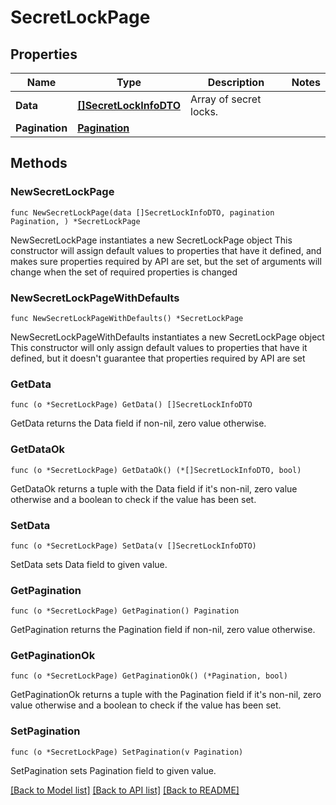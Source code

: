 # SecretLockPage

## Properties

Name | Type | Description | Notes
------------ | ------------- | ------------- | -------------
**Data** | [**[]SecretLockInfoDTO**](SecretLockInfoDTO.md) | Array of secret locks. | 
**Pagination** | [**Pagination**](Pagination.md) |  | 

## Methods

### NewSecretLockPage

`func NewSecretLockPage(data []SecretLockInfoDTO, pagination Pagination, ) *SecretLockPage`

NewSecretLockPage instantiates a new SecretLockPage object
This constructor will assign default values to properties that have it defined,
and makes sure properties required by API are set, but the set of arguments
will change when the set of required properties is changed

### NewSecretLockPageWithDefaults

`func NewSecretLockPageWithDefaults() *SecretLockPage`

NewSecretLockPageWithDefaults instantiates a new SecretLockPage object
This constructor will only assign default values to properties that have it defined,
but it doesn't guarantee that properties required by API are set

### GetData

`func (o *SecretLockPage) GetData() []SecretLockInfoDTO`

GetData returns the Data field if non-nil, zero value otherwise.

### GetDataOk

`func (o *SecretLockPage) GetDataOk() (*[]SecretLockInfoDTO, bool)`

GetDataOk returns a tuple with the Data field if it's non-nil, zero value otherwise
and a boolean to check if the value has been set.

### SetData

`func (o *SecretLockPage) SetData(v []SecretLockInfoDTO)`

SetData sets Data field to given value.


### GetPagination

`func (o *SecretLockPage) GetPagination() Pagination`

GetPagination returns the Pagination field if non-nil, zero value otherwise.

### GetPaginationOk

`func (o *SecretLockPage) GetPaginationOk() (*Pagination, bool)`

GetPaginationOk returns a tuple with the Pagination field if it's non-nil, zero value otherwise
and a boolean to check if the value has been set.

### SetPagination

`func (o *SecretLockPage) SetPagination(v Pagination)`

SetPagination sets Pagination field to given value.



[[Back to Model list]](../README.md#documentation-for-models) [[Back to API list]](../README.md#documentation-for-api-endpoints) [[Back to README]](../README.md)


